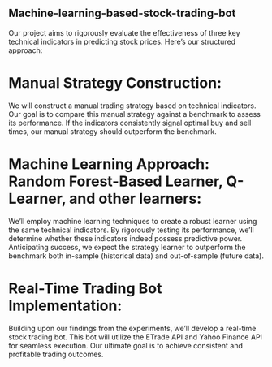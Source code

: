 ## Machine-learning-based-stock-trading-bot

Our project aims to rigorously evaluate the effectiveness of three key technical indicators in predicting stock prices. Here’s our structured approach:

# Manual Strategy Construction:
We will construct a manual trading strategy based on technical indicators.
Our goal is to compare this manual strategy against a benchmark to assess its performance.
If the indicators consistently signal optimal buy and sell times, our manual strategy should outperform the benchmark.
# Machine Learning Approach: Random Forest-Based Learner, Q-Learner, and other learners:
We’ll employ machine learning techniques to create a robust learner using the same technical indicators.
By rigorously testing its performance, we’ll determine whether these indicators indeed possess predictive power.
Anticipating success, we expect the strategy learner to outperform the benchmark both in-sample (historical data) and out-of-sample (future data).
# Real-Time Trading Bot Implementation:
Building upon our findings from the experiments, we’ll develop a real-time stock trading bot.
This bot will utilize the ETrade API and Yahoo Finance API for seamless execution.
Our ultimate goal is to achieve consistent and profitable trading outcomes.
